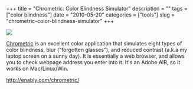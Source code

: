 +++
title = "Chrometric: Color Blindness Simulator"
description = ""
tags = ["color blindness"]
date = "2010-05-20"
categories = ["tools"]
slug = "chrometric-color-blindness-simulator"
+++


<div class="tool-screenshot mb1"><a href="http://enably.com/chrometric/"><img id="bluga-thumbnail-2665" class="bluga-thumbnail custom" src="//konigi.com/media/bluga/
wt522fa1e4974bf_custom.jpg"/></a></div><p><a href="http://enably.com/chrometric/">Chrometric</a> is an excellent color application that simulates eight types of color blindness, blur (&quot;forgotten glasses&quot;), and reduced contrast (a.k.a my laptop screen on a sunny day). It is essentially a web browser, and allows you to check webpage address you enter into it. It's an Adobe AIR, so it works on Mac/Linux/Win.</p>

  
<p><a href="http://enably.com/chrometric/">http://enably.com/chrometric/</a></p>
      
